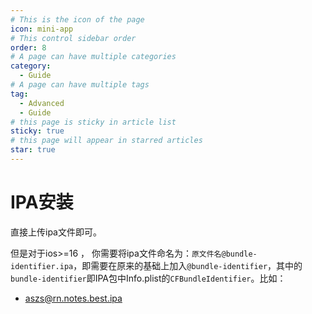 ```yaml
---
# This is the icon of the page
icon: mini-app
# This control sidebar order
order: 8
# A page can have multiple categories
category:
  - Guide
# A page can have multiple tags
tag:
  - Advanced
  - Guide
# this page is sticky in article list
sticky: true
# this page will appear in starred articles
star: true
---
```


# IPA安装

直接上传ipa文件即可。

但是对于ios>=16 ， 你需要将ipa文件命名为：`原文件名@bundle-identifier.ipa`，即需要在原来的基础上加入`@bundle-identifier`，其中的`bundle-identifier`即IPA包中Info.plist的`CFBundleIdentifier`。比如：

- aszs@rn.notes.best.ipa